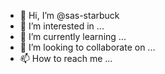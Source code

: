 - 👋 Hi, I’m @sas-starbuck
- 👀 I’m interested in ...
- 🌱 I’m currently learning ...
- 💞️ I’m looking to collaborate on ...
- 📫 How to reach me ...

<!---
sas-starbuck/sas-starbuck is a ✨ special ✨ repository because its `README.md` (this file) appears on your GitHub profile.
You can click the Preview link to take a look at your changes.
--->
